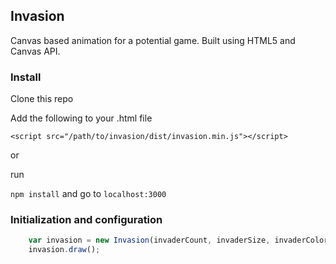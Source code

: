 ## Invasion

Canvas based animation for a potential game. Built using HTML5 and Canvas API.

### Install

Clone this repo 

Add the following to your .html file 

`<script src="/path/to/invasion/dist/invasion.min.js"></script>`

or 

run

`npm install` and go to `localhost:3000`


### Initialization and configuration
```js
    var invasion = new Invasion(invaderCount, invaderSize, invaderColor, gridSize, gridColor);
    invasion.draw();
```